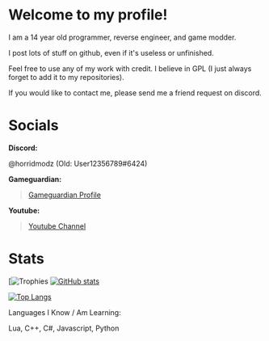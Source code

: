 # Welcome to my profile!

I am a 14 year old programmer, reverse engineer, and game modder.

I post lots of stuff on github, even if it's useless or unfinished.

Feel free to use any of my work with credit. I believe in GPL (I just always forget to add it to my repositories).

If you would like to contact me, please send me a friend request on discord.

# Socials

 **Discord:** 
   
 @horridmodz (Old: User12356789#6424)
 
 **Gameguardian:**

> [Gameguardian Profile](https://gameguardian.net/forum/profile/1234241-horridmodz/)

 **Youtube:**
 
> [Youtube Channel](https://www.youtube.com/@HorridModz)

# Stats

[![Trophies](https://github-profile-trophy.vercel.app/?username=HorridModz&theme=gruvbox)
[![GitHub stats](https://github-readme-stats.vercel.app/api?username=HorridModz)](https://github.com/anuraghazra/github-readme-stats)

[![Top Langs](https://github-readme-stats.vercel.app/api/top-langs/?username=HorridModz)](https://github.com/anuraghazra/github-readme-stats)

Languages I Know / Am Learning:

Lua, C++, C#, Javascript, Python

